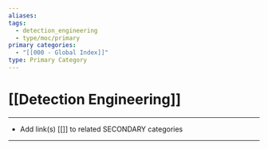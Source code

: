 ```yaml
---
aliases:
tags:
  - detection_engineering
  - type/moc/primary
primary categories:
  - "[[000 - Global Index]]"
type: Primary Category
---
```

# [[Detection Engineering]]

***

* Add link(s) [[]] to related SECONDARY categories

***

